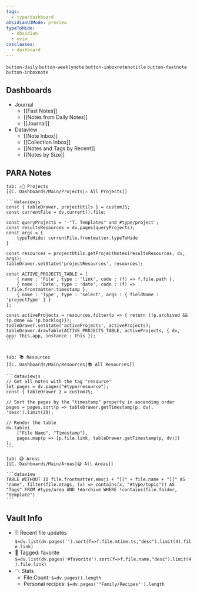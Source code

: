 ```yaml
---
tags:
  - type/dashboard
obsidianUIMode: preview
typeToHide:
  - obsidian
  - nvim
cssclasses:
  - dashboard
---
```

`button-daily` `button-weeklynote`
`button-inboxnotenotitle` `button-fastnote` `button-inboxnote`
## Dashboards
* Journal
	* [[Fast Notes]]
	* [[Notes from Daily Notes]]
	* [[Journal]]
* Dataview
	* [[Note Inbox]]
	* [[Collection Inbox]]
	* [[Notes and Tags by Recent]]
	* [[Notes by Size]]
## PARA Notes
````tabs
tab: ✍🏼 Projects
[[C. Dashboards/Main/Projects|✍ All Projects]]

```dataviewjs
const { tableDrawer, projectUtils } = customJS;
const currentFile = dv.current().file;

const queryProjects = '-"T. Templates" and #type/project';
const resultsResources = dv.pages(queryProjects);
const args = {
    typeToHide: currentFile.frontmatter.typeToHide
}

const resources = projectUtils.getProjectNotes(resultsResources, dv, args);
tableDrawer.setState('projectResources', resources);

const ACTIVE_PROJECTS_TABLE = [
    { name : 'File', type : 'link', code : (f) => f.file.path },
    { name : 'Date', type : 'date', code : (f) => f.file.frontmatter.timestamp },
    { name : 'Type', type : 'select', args : { fieldName : 'projectType' } }
];

const activeProjects = resources.filter(p => { return (!p.archived && !p.done && !p.backlog)});
tableDrawer.setState('activeProjects', activeProjects);
tableDrawer.drawTable(ACTIVE_PROJECTS_TABLE, activeProjects, { dv, app: this.app, instance : this });
```


tab: 📚 Resources
[[C. Dashboards/Main/Resources|📚 All Resources]]

```dataviewjs
// Get all notes with the tag "resource"
let pages = dv.pages("#type/resource");
const { tableDrawer } = customJS;

// Sort the pages by the "timestamp" property in ascending order
pages = pages.sort(p => tableDrawer.getTimestamp(p, dv), 'desc').limit(20);

// Render the table
dv.table(
    ["File Name", "Timestamp"],
    pages.map(p => [p.file.link, tableDrawer.getTimestamp(p, dv)])
);
```

tab: 😅 Areas
[[C. Dashboards/Main/Areas|😅 All Areas]]

```dataview
TABLE WITHOUT ID file.frontmatter.emoji + "[[" + file.name + "]]" AS "name", filter(file.etags, (x) => contains(x, "#type/topic")) AS "Tags" FROM #type/area AND !#archive WHERE !contains(file.folder, "template")
```
````
## Vault Info
- 🗄️ Recent file updates
 `$=dv.list(dv.pages('').sort(f=>f.file.mtime.ts,"desc").limit(4).file.link)`
- 🔖 Tagged:  favorite
 `$=dv.list(dv.pages('#favorite').sort(f=>f.file.name,"desc").limit(4).file.link)`
- 〽️ Stats
	-  File Count: `$=dv.pages().length`
	-  Personal recipes: `$=dv.pages('"Family/Recipes"').length`
